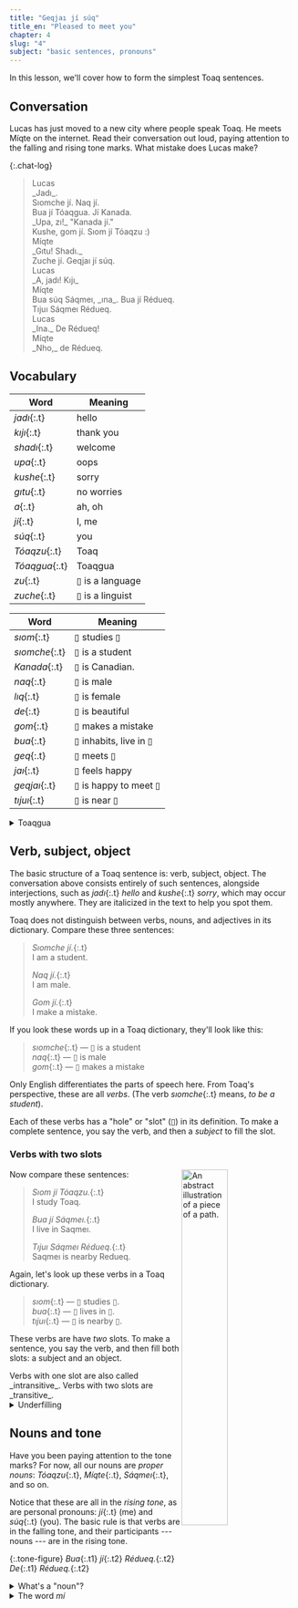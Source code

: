 ```yaml
---
title: "Geqjaı jí súq"
title_en: "Pleased to meet you"
chapter: 4
slug: "4"
subject: "basic sentences, pronouns"
---
```


In this lesson, we'll cover how to form the simplest Toaq sentences.

## Conversation

Lucas has just moved to a new city where people speak Toaq. He meets Míqte on the internet. Read their conversation out loud, paying attention to the falling and rising tone marks. What mistake does Lucas make?

{:.chat-log}
> <div class="send speaker">Lucas
> </div>
> <div class="send bubble" markdown="1">_Jadı_.
> </div>
> <div class="send bubble" markdown="1">Sıomche jí. Naq jí.
> </div>
> <div class="send bubble" markdown="1">Bua jí Tóaqgua. Jí Kanada.
> </div>
> <div class="send bubble" markdown="1">_Upa, zı!_ "Kanada jí."
> </div>
> <div class="send bubble" markdown="1">Kushe, gom jí. Sıom jí Tóaqzu :)
> </div>
>
> <div class="recv speaker">Míqte
> </div>
> <div class="recv bubble" markdown="1"> _Gıtu! Shadı._
> </div>
> <div class="recv bubble" markdown="1"> Zuche jí. Geqjaı jí súq.
> </div>
>
> <div class="send speaker">Lucas
> </div>
> <div class="send bubble" markdown="1">_A, jadı! Kıjı_
> </div>
>
> <div class="recv speaker">Míqte
> </div>
> <div class="recv bubble" markdown="1"> Bua súq Sáqmeı, _ına_. Bua jí Rédueq.
> </div>
> <div class="recv bubble" markdown="1"> Tıjuı Sáqmeı Rédueq.
> </div>
>
> <div class="send speaker">Lucas
> </div>
> <div class="send bubble" markdown="1">_Ina._ De Rédueq!
> </div>
>
> <div class="recv speaker">Míqte
> </div>
> <div class="recv bubble" markdown="1"> _Nho,_ de Rédueq.
> </div>

## Vocabulary

<div class="side-by-side" markdown="1">

| Word | Meaning |
| ---- | ------- |
| _jadı_{:.t} | hello |
| _kıjı_{:.t} | thank you |
| _shadı_{:.t} | welcome |
| _upa_{:.t} | oops |
| _kushe_{:.t} | sorry |
| _gıtu_{:.t} | no worries |
| _a_{:.t} | ah, oh |
| _jí_{:.t} | I, me |
| _súq_{:.t} | you |
| _Tóaqzu_{:.t} | Toaq |
| _Tóaqgua_{:.t} | Toaqgua |
| _zu_{:.t} | ▯ is a language |
| _zuche_{:.t} | ▯ is a linguist |

| Word | Meaning |
| ---- | ------- |
| _sıom_{:.t} | ▯ studies ▯ |
| _sıomche_{:.t} | ▯ is a student |
| _Kanada_{:.t} | ▯ is Canadian. |
| _naq_{:.t} | ▯ is male |
| _lıq_{:.t} | ▯ is female |
| _de_{:.t} | ▯ is beautiful |
| _gom_{:.t} | ▯ makes a mistake |
| _bua_{:.t} | ▯ inhabits, live in ▯ |
| _geq_{:.t} | ▯ meets ▯ |
| _jaı_{:.t} | ▯ feels happy |
| _geqjaı_{:.t} | ▯ is happy to meet ▯ |
| _tıjuı_{:.t} | ▯ is near ▯ |

</div>

<details class="aside culture" markdown="1">
<summary>Toaqgua</summary>
A bit of worldbuilding can really tie a conlang together. It's nice to imagine the place where the conlang is spoken as a vivid environment with its own people and culture. How would they use Toaq? What words or registers or forms of poetry would they invent?

When we imagine Toaq being spoken somewhere, we often think of _Tóaqgua_{:.t}, a fictional country somewhere between Southeast Asia, Lojbanistan, and Atlantis. _Sáqmeı_{:.t} and _Rédueq_{:.t} are equally fictional cities within this country.
</details>

## Verb, subject, object

The basic structure of a Toaq sentence is: verb, subject, object. The conversation above consists entirely of such sentences, alongside interjections, such as _jadı_{:.t} _hello_ and  _kushe_{:.t} _sorry_, which may occur mostly anywhere. They are italicized in the text to help you spot them.

Toaq does not distinguish between verbs, nouns, and adjectives in its dictionary. Compare these three sentences:

> _Sıomche jí._{:.t} \
> I am a student.
>
> _Naq jí._{:.t} \
> I am male.
>
> _Gom jí._{:.t} \
> I make a mistake.

If you look these words up in a Toaq dictionary, they'll look like this:

> _sıomche_{:.t} — ▯ is a student \
> _naq_{:.t} — ▯ is male \
> _gom_{:.t} — ▯ makes a mistake

Only English differentiates the parts of speech here. From Toaq's perspective, these are all _verbs_. (The verb _sıomche_{:.t} means, _to be a student_).

Each of these verbs has a "hole" or "slot" (▯) in its definition. To make a complete sentence, you say the verb, and then a _subject_ to fill the slot.

### Verbs with two slots

<img width="40%" style="float: right;" src="../toai.svg" alt="An abstract illustration of a piece of a path.">

Now compare these sentences:

> _Sıom jí Tóaqzu._{:.t} \
> I study Toaq.
>
> _Bua jí Sáqmeı._{:.t} \
> I live in Saqmeı.
>
> _Tıjuı Sáqmeı Rédueq._{:.t} \
> Saqmeı is nearby Redueq.

Again, let's look up these verbs in a Toaq dictionary.

> _sıom_{:.t} — ▯ studies ▯. \
> _bua_{:.t} — ▯ lives in ▯. \
> _tıjuı_{:.t} — ▯ is nearby ▯.

These verbs are have _two_ slots. To make a sentence, you say the verb, and then fill both slots: a subject and an object.

<div class="aside grammar" markdown="1">
Verbs with one slot are also called _intransitive_. Verbs with two slots are _transitive_.
</div>

<details class="aside grammar" markdown="1">
<summary>Underfilling</summary>
In Toaq, you're not allowed to "underfill" a verb. _Tıjuı jí_{:.t} is not a valid sentence. Coming from other loglangs, this may come as a surprise. Basically, it's not clear if _Tıjuı jí_{:.t} should mean "I'm near something" or "I'm near it" or something else. So, in Toaq, we prefer just fill the object with an explicit pronoun or determiner.

> _Tıjuı jí máq._{:.t}<br>
> I'm nearby it.
>
> _Tıjuı jí sá raı._{:.t}<br>
> I'm nearby something.
</details>

## Nouns and tone

Have you been paying attention to the tone marks? For now, all our nouns are _proper nouns_: _Tóaqzu_{:.t}, _Míqte_{:.t}, _Sáqmeı_{:.t}, and so on.

Notice that these are all in the *rising tone*, as are personal pronouns: _jí_{:.t} (me) and _súq_{:.t} (you). The basic rule is that verbs are in the falling tone, and their participants --- nouns --- are in the rising tone.

{:.tone-figure}
_Bua_{:.t1} _jí_{:.t2} _Rédueq._{:.t2} _De_{:.t1} _Rédueq._{:.t2}

<details class="aside grammar" markdown="1">
<summary>What's a "noun"?</summary>

We'll call anything that can fill a verb slot a "noun", in this textbook. This is a little inaccurate and idiosyncratic, but there's no confusion, since Toaq does not have lexical nouns.

Linguists might call them something like "argument phrases." When being more proper, Toaqologists call them [noun forms](https://toaq.me/Noun_form), or _aqmı_{:.t}.

</details>

<details class="aside history" markdown="1">
<summary>The word <em class="t">mí</em></summary>

If you've learned some Toaq before, you may know that the official Toaq Delta way to refer to things by name in Toaq is _mí **name**{:.v}_{:.t}. This still works fine!

In this textbook, we adopt the convention that the rising tone makes _variable names_, and that there's no real difference between a proper name in the real world and a variable name in the logic world. So, _Míqte_{:.t} refers to Lucas's new friend because of some _context_ that that name is used in, just like how pronouns refer to the right thing in their own, smaller context.

</details>
